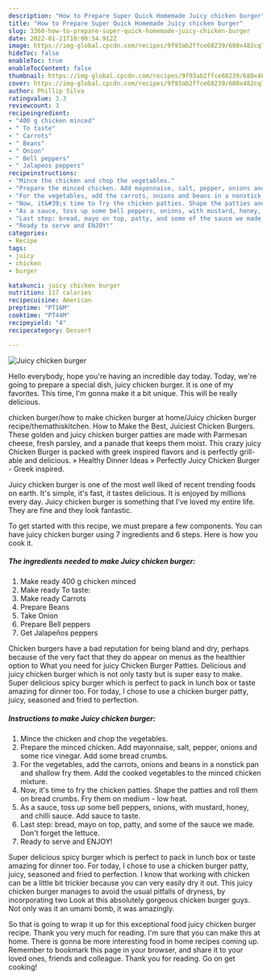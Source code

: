 ```yaml
---
description: "How to Prepare Super Quick Homemade Juicy chicken burger"
title: "How to Prepare Super Quick Homemade Juicy chicken burger"
slug: 3360-how-to-prepare-super-quick-homemade-juicy-chicken-burger
date: 2022-01-21T10:00:54.912Z
image: https://img-global.cpcdn.com/recipes/9f93ab2ffce68239/680x482cq70/juicy-chicken-burger-recipe-main-photo.jpg
hideToc: false
enableToc: true
enableTocContent: false
thumbnail: https://img-global.cpcdn.com/recipes/9f93ab2ffce68239/680x482cq70/juicy-chicken-burger-recipe-main-photo.jpg
cover: https://img-global.cpcdn.com/recipes/9f93ab2ffce68239/680x482cq70/juicy-chicken-burger-recipe-main-photo.jpg
author: Phillip Silva
ratingvalue: 3.3
reviewcount: 3
recipeingredient:
- "400 g chicken minced"
- " To taste"
- " Carrots"
- " Beans"
- " Onion"
- " Bell peppers"
- " Jalapeos peppers"
recipeinstructions:
- "Mince the chicken and chop the vegetables."
- "Prepare the minced chicken. Add mayonnaise, salt, pepper, onions and some rice vinegar. Add some bread crumbs."
- "For the vegetables, add the carrots, onions and beans in a nonstick pan and shallow fry them. Add the cooked vegetables to the minced chicken mixture."
- "Now, it&#39;s time to fry the chicken patties. Shape the patties and roll them on bread crumbs. Fry them on medium - low heat."
- "As a sauce, toss up some bell peppers, onions, with mustard, honey, and chilli sauce. Add sauce to taste."
- "Last step: bread, mayo on top, patty, and some of the sauce we made. Don&#39;t forget the lettuce."
- "Ready to serve and ENJOY!"
categories:
- Recipe
tags:
- juicy
- chicken
- burger

katakunci: juicy chicken burger 
nutrition: 117 calories
recipecuisine: American
preptime: "PT16M"
cooktime: "PT44M"
recipeyield: "4"
recipecategory: Dessert

---
```



![Juicy chicken burger](https://img-global.cpcdn.com/recipes/9f93ab2ffce68239/680x482cq70/juicy-chicken-burger-recipe-main-photo.jpg)

Hello everybody, hope you're having an incredible day today. Today, we're going to prepare a special dish, juicy chicken burger. It is one of my favorites. This time, I'm gonna make it a bit unique. This will be really delicious.

chicken burger/how to make chicken burger at home/Juicy chicken burger recipe/themathiskitchen. How to Make the Best, Juiciest Chicken Burgers. These golden and juicy chicken burger patties are made with Parmesan cheese, fresh parsley, and a panade that keeps them moist. This crazy juicy Chicken Burger is packed with greek inspired flavors and is perfectly grill-able and delicious. » Healthy Dinner Ideas » Perfectly Juicy Chicken Burger - Greek inspired.

Juicy chicken burger is one of the most well liked of recent trending foods on earth. It's simple, it's fast, it tastes delicious. It is enjoyed by millions every day. Juicy chicken burger is something that I've loved my entire life. They are fine and they look fantastic.


To get started with this recipe, we must prepare a few components. You can have juicy chicken burger using 7 ingredients and 6 steps. Here is how you cook it.

<!--inarticleads1-->

##### The ingredients needed to make Juicy chicken burger:

1. Make ready 400 g chicken minced
1. Make ready  To taste:
1. Make ready  Carrots
1. Prepare  Beans
1. Take  Onion
1. Prepare  Bell peppers
1. Get  Jalapeños peppers


Chicken burgers have a bad reputation for being bland and dry, perhaps because of the very fact that they do appear on menus as the healthier option to What you need for juicy Chicken Burger Patties. Delicious and juicy chicken burger which is not only tasty but is super easy to make. Super delicious spicy burger which is perfect to pack in lunch box or taste amazing for dinner too. For today, I chose to use a chicken burger patty, juicy, seasoned and fried to perfection. 

<!--inarticleads2-->

##### Instructions to make Juicy chicken burger:

1. Mince the chicken and chop the vegetables.
1. Prepare the minced chicken. Add mayonnaise, salt, pepper, onions and some rice vinegar. Add some bread crumbs.
1. For the vegetables, add the carrots, onions and beans in a nonstick pan and shallow fry them. Add the cooked vegetables to the minced chicken mixture.
1. Now, it&#39;s time to fry the chicken patties. Shape the patties and roll them on bread crumbs. Fry them on medium - low heat.
1. As a sauce, toss up some bell peppers, onions, with mustard, honey, and chilli sauce. Add sauce to taste.
1. Last step: bread, mayo on top, patty, and some of the sauce we made. Don&#39;t forget the lettuce.
1. Ready to serve and ENJOY!

Super delicious spicy burger which is perfect to pack in lunch box or taste amazing for dinner too. For today, I chose to use a chicken burger patty, juicy, seasoned and fried to perfection. I know that working with chicken can be a little bit trickier because you can very easily dry it out. This juicy chicken burger manages to avoid the usual pitfalls of dryness, by incorporating two Look at this absolutely gorgeous chicken burger guys. Not only was it an umami bomb, it was amazingly. 

So that is going to wrap it up for this exceptional food juicy chicken burger recipe. Thank you very much for reading. I'm sure that you can make this at home. There is gonna be more interesting food in home recipes coming up. Remember to bookmark this page in your browser, and share it to your loved ones, friends and colleague. Thank you for reading. Go on get cooking!
